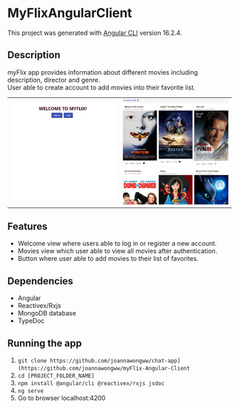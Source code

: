 # MyFlixAngularClient

This project was generated with [Angular CLI](https://github.com/angular/angular-cli) version 16.2.4.

## Description

myFlix app provides information about different movies including description, director and genre.  
User able to create account to add movies into their favorite list.

<table><tr>
<td><img src="img/welcome-page.jpg" alt ="Screenshot of welcome view" width="400"></td>
<td><img src="img/movies-view.jpg" alt ="Screenshot of movies view" width="400"></td>
</tr></table>

## Features

- Welcome view where users able to log in or register a new account.
- Movies view which user able to view all movies after authentication.
- Button where user able to add movies to their list of favorites.

## Dependencies

- Angular
- Reactivex/Rxjs
- MongoDB database
- TypeDoc

## Running the app

1. `git clone https://github.com/joannawongww/chat-app](https://github.com/joannawongww/myFlix-Angular-Client`
2. `cd [PROJECT_FOLDER_NAME]`
3. `npm install @angular/cli @reactivex/rxjs jsdoc`
4. `ng serve`
5. Go to browser localhost:4200
